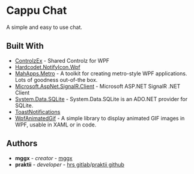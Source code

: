 # Cappu Chat

A simple and easy to use chat.


## Built With

* [ControlzEx](https://github.com/ControlzEx/ControlzEx) - Shared Controlz for WPF
* [Hardcodet.NotifyIcon.Wpf](http://www.hardcodet.net/wpf-notifyicon)
* [MahApps.Metro](https://github.com/MahApps/MahApps.Metro) - A toolkit for creating metro-style WPF applications. Lots of goodness out-of-the box.
* [Microsoft.AspNet.SignalR.Client](https://www.google.de/url?sa=t&rct=j&q=&esrc=s&source=web&cd=1&cad=rja&uact=8&ved=2ahUKEwiPjPPgx9nhAhWBMewKHb-4BUoQFjAAegQIBhAB&url=https%3A%2F%2Fwww.nuget.org%2Fpackages%2FMicrosoft.AspNet.SignalR.Client%2F&usg=AOvVaw0zgITTpit2SituO0dFqlK3) - Microsoft ASP.NET SignalR .NET Client
* [System.Data.SQLite](https://system.data.sqlite.org/index.html/doc/trunk/www/index.wiki) - System.Data.SQLite is an ADO.NET provider for SQLite.
* [ToastNotifications](https://github.com/rafallopatka/ToastNotifications)
* [WpfAnimatedGif](https://github.com/XamlAnimatedGif/WpfAnimatedGif) - A simple library to display animated GIF images in WPF, usable in XAML or in code.

## Authors

* **mggx** - *creator* - [mggx](https://github.com/mggx)
* **praktii** - *developer* - [hrs gitlab](https://git.codeink.de/hrs)/[praktii github](https://github.com/praktii)

